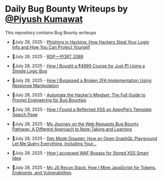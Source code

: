 # Daily Bug Bounty Writeups by [@Piyush Kumawat](https://twitter.com/piyush_supiy) 
This repository contains Bug Bounty writeups

<!-- BLOG-POST-LIST:START -->
 - 💯July 28, 2025 - [Phishing in Hacking: How Hackers Steal Your Login Info and How You Can Protect Yourself](https://medium.com/@syedmhatim/phishing-in-hacking-how-hackers-steal-your-login-info-and-how-you-can-protect-yourself-30d7270ae8fd?source=rss------bug_bounty-5) 

 - 💯July 28, 2025 - [RDP — PORT 3389](https://medium.com/@verylazytech/rdp-port-3389-a46cc674d5e9?source=rss------bug_bounty-5) 

 - 💯July 28, 2025 - [How I Bought a ₹4999 Course for Just ₹1 Using a Simple Logic Bug](https://anupamas02.medium.com/how-i-bought-a-4999-course-for-just-1-using-a-simple-logic-bug-111fecbe21c0?source=rss------bug_bounty-5) 

 - 💯July 28, 2025 - [How I Bypassed a Broken 2FA Implementation Using Response Manipulation](https://anupamas02.medium.com/how-i-bypassed-a-broken-2fa-implementation-using-response-manipulation-440aa03c8e6d?source=rss------bug_bounty-5) 

 - 💯July 28, 2025 - [Automate the Hacker’s Mindset: The Full Guide to Prompt Engineering for Bug Bounties](https://medium.com/meetcyber/automate-the-hackers-mindset-the-full-guide-to-prompt-engineering-for-bug-bounties-414331239987?source=rss------bug_bounty-5) 

 - 💯July 28, 2025 - [How I Found a Reflected XSS on AppyPie’s Template Search Page](https://anupamas02.medium.com/how-i-found-a-reflected-xss-on-appypies-template-search-page-7ddf3516d3f7?source=rss------bug_bounty-5) 

 - 💯July 28, 2025 - [My Journey on the Web Requests Bug Bounty Pathway: A Different Approach to Note-Taking and Learning](https://medium.com/@noblemutoko/my-journey-on-the-web-requests-bug-bounty-pathway-a-different-approach-to-note-taking-and-learning-e7e335784fa1?source=rss------bug_bounty-5) 

 - 💯July 28, 2025 - [Dev Mode Disaster: How an Open GraphQL Playground Let Me Query Everything, Including Your…](https://infosecwriteups.com/dev-mode-disaster-how-an-open-graphql-playground-let-me-query-everything-including-your-c2496948b162?source=rss------bug_bounty-5) 

 - 💯July 28, 2025 - [How I accessed WAF Bypass for Stored XSS Smart Idea](https://medium.com/@yossefmohamedsalah2001/how-i-accessed-waf-bypass-for-stored-xss-smart-idea-708082fcfa79?source=rss------bug_bounty-5) 

 - 💯July 28, 2025 - [My JS Recon Stack: How I Mine JavaScript for Tokens, Endpoints, and Vulnerabilities](https://javascript.plainenglish.io/my-js-recon-stack-how-i-mine-javascript-for-tokens-endpoints-and-vulnerabilities-d9692f650474?source=rss------bug_bounty-5) 
<!-- BLOG-POST-LIST:END -->
